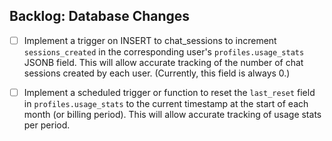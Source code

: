 ## Backlog: Database Changes

- [ ] Implement a trigger on INSERT to chat_sessions to increment `sessions_created` in the corresponding user's `profiles.usage_stats` JSONB field. This will allow accurate tracking of the number of chat sessions created by each user. (Currently, this field is always 0.)

- [ ] Implement a scheduled trigger or function to reset the `last_reset` field in `profiles.usage_stats` to the current timestamp at the start of each month (or billing period). This will allow accurate tracking of usage stats per period.
